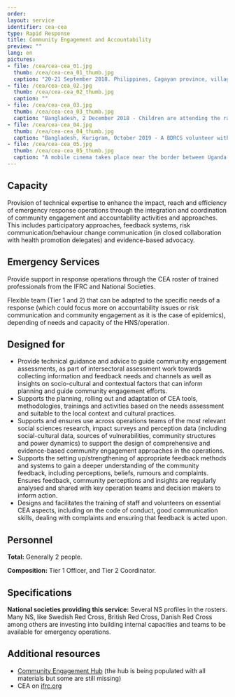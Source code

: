 ```yaml
---
order: 
layout: service
identifier: cea-cea
type: Rapid Response
title: Community Engagement and Accountability
preview: ""
lang: en
pictures:
- file: /cea/cea-cea_01.jpg
  thumb: /cea/cea-cea_01_thumb.jpg
  caption: "20-21 September 2018. Philippines, Cagayan province, village of Santa Margarita in the town of Baggao. Barely a week since deadly Typhoon Mangkhut (locally known as Ompong) hit the Philippines, Philippine Red Cross led the distribution of non-food items and hygiene kits to over 400 families. Before the distribution, families were oriented on the proper use of each item. "
- file: /cea/cea-cea_02.jpg
  thumb: /cea/cea-cea_02_thumb.jpg
  caption: ""
- file: /cea/cea-cea_03.jpg
  thumb: /cea/cea-cea_03_thumb.jpg
  caption: "Bangladesh, 2 December 2018 - Children are attending the radio listening programme where information is being provided highlighting particularly Cholera related issues faced by children and the necessary steps for preventing and treating the virus."
- file: /cea/cea-cea_04.jpg
  thumb: /cea/cea-cea_04_thumb.jpg
  caption: "Bangladesh, Kurigram, October 2019 - A BDRCS volunteer with IFRC colleague giving a simple orientation to the flood-affected people who gathered to receive multi-purpose cash grant and seeds support from BDRCS in Kurigram district."
- file: /cea/cea-cea_05.jpg
  thumb: /cea/cea-cea_05_thumb.jpg
  caption: "A mobile cinema takes place near the border between Uganda and DRC. The cinema provides a unique and engaging way for communities to get more information about Ebola and how to prevent and protect themselves from its spread. According to polls in this first mobile cinema, there was an average 40 per cent increase in the knowledge about Ebola."
---
```


## Capacity

Provision of technical expertise to enhance the impact, reach and efficiency of emergency response operations through the integration and coordination of community engagement and accountability activities and approaches. This includes participatory approaches, feedback systems, risk communication/behaviour change communication (in closed collaboration with health promotion delegates) and evidence-based advocacy. 

## Emergency Services

Provide support in response operations through the CEA roster of trained professionals from the IFRC and National Societies.

Flexible team (Tier 1 and 2) that can be adapted to the specific needs of a response (which could focus more on accountability issues or risk communication and community engagement as it is the case of epidemics), depending of needs and capacity of the HNS/operation.

## Designed for

- Provide technical guidance and advice to guide community engagement assessments, as part of intersectoral assessment work towards collecting information and feedback needs and channels as well as insights on socio-cultural and contextual factors that can inform planning and guide community engagement efforts.
- Supports the planning, rolling out and adaptation of CEA tools, methodologies, trainings and activities based on the needs assessment and suitable to the local context and cultural practices.
- Supports and ensures use across operations teams of the most relevant social sciences research, impact surveys and perception data (including social-cultural data, sources of vulnerabilities, community structures and power dynamics) to support the design of comprehensive and evidence-based community engagement approaches in the operations.
- Supports the setting up/strengthening of appropriate feedback methods and systems to gain a deeper understanding of the community feedback, including perceptions, beliefs, rumours and complaints. Ensures feedback, community perceptions and insights are regularly analysed and shared with key operation teams and decision makers to inform action.
- Designs and facilitates the training of staff and volunteers on essential CEA aspects, including on the code of conduct, good communication skills, dealing with complaints and ensuring that feedback is acted upon.

## Personnel

**Total:** Generally 2 people.

**Composition:** Tier 1 Officer, and Tier 2 Coordinator.

## Specifications

**National societies providing this service:** Several NS profiles in the rosters. Many NS, like Swedish Red Cross, British Red Cross, Danish Red Cross among others are investing into building internal capacities and teams to be available for emergency operations.

## Additional resources

- [Community Engagement Hub](https://www.communityengagementhub.org/) (the hub is being populated with all materials but some are still missing)
- CEA on [ifrc.org](https://www.ifrc.org/CEA)

